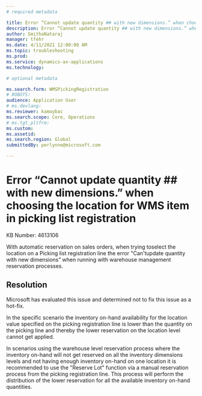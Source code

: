 ```yaml
---
# required metadata

title: Error “Cannot update quantity ## with new dimensions.” when choosing the location for WMS item in picking list registration 
description: Error “Cannot update quantity ## with new dimensions.” when choosing the location for WMS item in picking list registration 
author: SmithaNataraj
manager: tfehr
ms.date: 4/11/2021 12:00:00 AM
ms.topic: troubleshooting
ms.prod: 
ms.service: dynamics-ax-applications
ms.technology: 

# optional metadata

ms.search.form: WMSPickingRegistration
# ROBOTS: 
audience: Application User
# ms.devlang: 
ms.reviewer: kamaybac
ms.search.scope: Core, Operations
# ms.tgt_pltfrm: 
ms.custom: 
ms.assetid: 
ms.search.region: Global
submittedBy: perlynne@microsoft.com

---
```


# Error “Cannot update quantity ## with new dimensions.” when choosing the location for WMS item in picking list registration 

KB Number: 4613106

With automatic reservation on sales orders, when trying toselect the location on a Picking list registration line the error "Can'tupdate quantity with new dimensions” when running with warehouse management reservation processes.


## Resolution
Microsoft has evaluated this issue and determined not to fix this issue as a hot-fix.

In the specific scenario the inventory on-hand availability for the location value specified on the picking registration line is lower than the quantity on the picking line and thereby the lower reservation on the location level cannot get applied.

In scenarios using the warehouse level reservation process where the inventory on-hand will not get reserved on all the inventory dimensions levels and not having enough inventory on-hand on one location it is recommended to use the "Reserve Lot" function via a manual reservation process from the picking registration line. This process will perform the distribution of the lower reservation for all the available inventory on-hand quantities.


